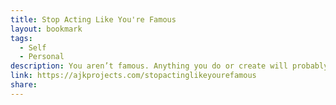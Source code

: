 ```yaml
---
title: Stop Acting Like You're Famous
layout: bookmark
tags:
  - Self
  - Personal
description: You aren’t famous. Anything you do or create will probably receive little to no attention, so stop optimizing for a non-existent audience and instead focus on what makes you enjoy the activity.
link: https://ajkprojects.com/stopactinglikeyourefamous
share: 
---
```


